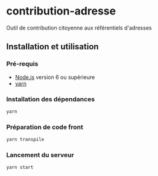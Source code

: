 # contribution-adresse
Outil de contribution citoyenne aux référentiels d'adresses

## Installation et utilisation

### Pré-requis

* [Node.js](https://nodejs.org) version 6 ou supérieure
* [yarn](https://yarnpkg.com)

### Installation des dépendances

```bash
yarn
```

### Préparation de code front

```bash
yarn transpile
```

### Lancement du serveur

```bash
yarn start
```
